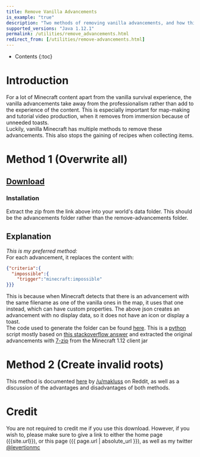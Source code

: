 ```yaml
---
title: Remove Vanilla Advancements
is_example: "true"
description: "Two methods of removing vanilla advancements, and how this works"
supported_versions: "Java 1.12.1"
permalink: /utilities/remove_advancements.html
redirect_from: [/utilities/remove-advancements.html]
---
```

* Contents
{:toc}
# Introduction  
For a lot of Minecraft content apart from the vanilla survival experience, the vanilla advancements take away from the professionalism rather than add to the experience of the content. This is especially important for map-making and tutorial video production, when it removes from immersion because of unneeded toasts.  
Luckily, vanilla Minecraft has multiple methods to remove these advancements. This also stops the gaining of recipes when collecting items.   
# Method 1 (Overwrite all)
## [Download](https://github.com/Levertion/remove-advancements/releases/download/Overwite-allv1.1/remove-advancements.zip)    
### Installation  
Extract the zip from the link above into your world's data folder. This should be the advancements folder rather than the remove-advancements folder.  
## Explanation
*This is my preferred method:*  
For each advancement, it replaces the content with:  
```json
{"criteria":{
  "impossible":{
    "trigger":"minecraft:impossible"
}}}
```
This is because when Minecraft detects that there is an advancement with the same filename as one of the vanilla ones in the map, it uses that one instead, which can have custom properties. The above json creates an advancement with no display data, so it does not have an icon or display a toast.  
The code used to generate the folder can be found [here](https://github.com/Levertion/remove-advancements/blob/overwrite-all/noadvancements.py). This is a [python](https://www.python.org/) script mostly based on [this stackoverflow answer](https://stackoverflow.com/a/19308592) and extracted the original advancements with [7-zip](http://www.7-zip.org/) from the Minecraft 1.12 client jar  
# Method 2 (Create invalid roots)
This method is documented [here](https://www.reddit.com/r/MinecraftCommands/comments/6fvcdj/empty_advancements/dim8lq2/?st=j6qkunj1&sh=b85d431d) by [/u/makluss](https://www.reddit.com/user/Mlakuss) on Reddit, as well as a discussion of the advantages and disadvantages of both methods.  
# Credit  
You are not required to credit me if you use this download. However, if you wish to, please make sure to give a link to either the home page ({{site.url}}), or this page ({{ page.url | absolute_url }}), as well as my twitter [@levertionmc](https://twitter.com/LevertionMC)
